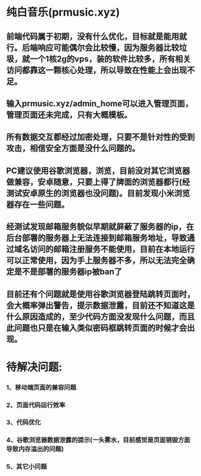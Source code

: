 # 纯白音乐(prmusic.xyz)

## 前端代码属于初期，没有什么优化，目标就是能用就行。后端响应可能偶尔会比较慢，因为服务器比较垃圾，就一个1核2g的vps，装的软件比较多，所有相关访问都靠这一颗核心处理，所以导致在性能上会出现不足。

## 输入prmusic.xyz/admin_home可以进入管理页面，管理页面还未完成，只有大概模板。

## 所有数据交互都经过加密处理，只要不是针对性的受到攻击，相信安全方面是没什么问题的。

## PC建议使用谷歌浏览器，浏览，目前没对其它浏览器做兼容，安卓随意，只要上得了牌面的浏览器都行(经测试安卓原生的浏览器也没问题)。目前发现小米浏览器存在一些问题。

## 经测试发现邮箱服务貌似早期就屏蔽了服务器的ip，在后台部署的服务器上无法连接到邮箱服务地址，导致通过域名访问的邮箱注册服务不能使用，目前在本地运行可以正常使用，因为手上服务器不多，所以无法完全确定是不是部署的服务器ip被ban了

## 目前还有个问题就是使用谷歌浏览器登陆跳转页面时，会大概率弹出警告，提示数据泄露，目前还不知道这是什么原因造成的，至少代码方面没发现什么问题，而且此问题也只是在输入类似密码框跳转页面的时候才会出现。

# 待解决问题:
### 1、移动端页面的兼容问题
### 2、页面代码运行效率
### 3、代码优化
### 4、谷歌浏览器数据泄露的提示(一头雾水，目前感觉是页面销毁方面导致内存溢出的问题)
### 5、其它小问题

